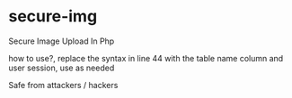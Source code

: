 # secure-img
Secure Image Upload In Php

how to use?, replace the syntax in line 44 with the table name column and user session, use as needed

Safe from attackers / hackers
